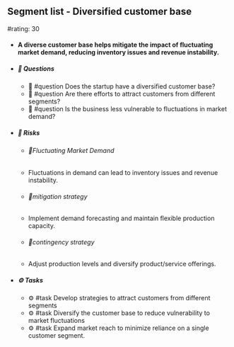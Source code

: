 ## Segment list - Diversified customer base
#rating: 30
- #### A diverse customer base helps mitigate the impact of fluctuating market demand, reducing inventory issues and revenue instability.
- ##### 💭 Questions
  - 💭 #question Does the startup have a diversified customer base?
  - 💭 #question Are there efforts to attract customers from different segments?
  - 💭 #question Is the business less vulnerable to fluctuations in market demand?
- ##### 🚨 Risks

  - ###### 🚨Fluctuating Market Demand
  - Fluctuations in demand can lead to inventory issues and revenue instability.
  - ###### 🚨mitigation strategy
  - Implement demand forecasting and maintain flexible production capacity.
  - ###### 🚨contingency strategy
  - Adjust production levels and diversify product/service offerings.
- ##### ⚙️ Tasks
  - ⚙️ #task Develop strategies to attract customers from different segments
  - ⚙️ #task  Diversify the customer base to reduce vulnerability to market fluctuations
  - ⚙️ #task  Expand market reach to minimize reliance on a single customer segment.


